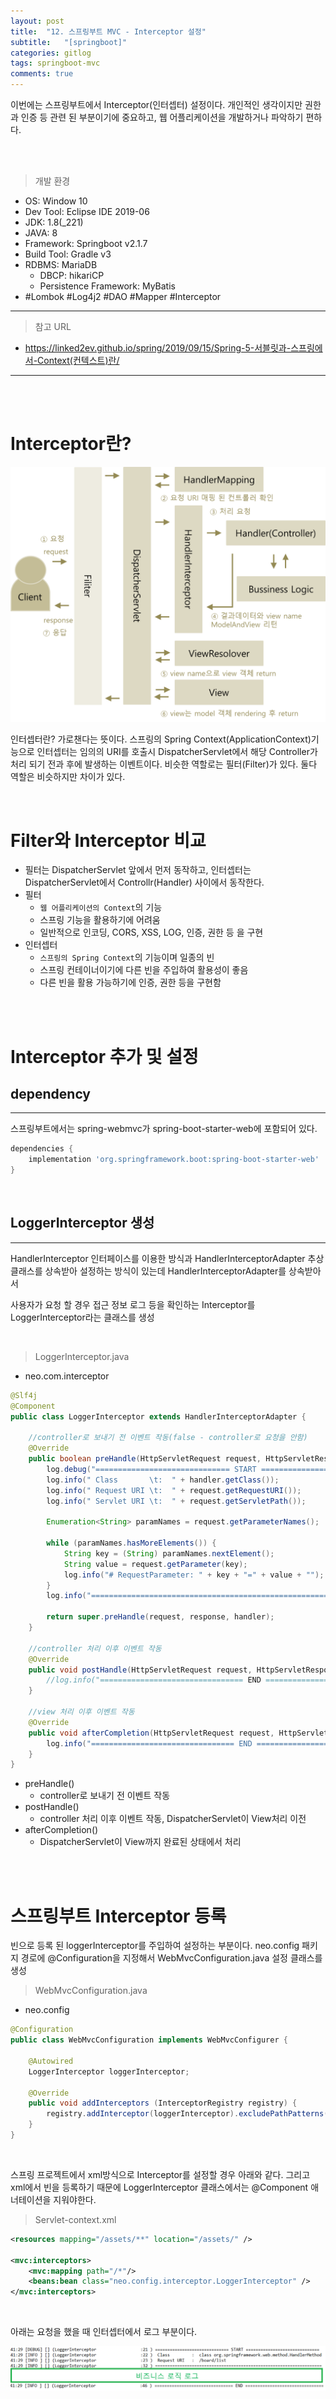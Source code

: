 ```yaml
---
layout: post
title:  "12. 스프링부트 MVC - Interceptor 설정"
subtitle:   "[springboot]"
categories: gitlog
tags: springboot-mvc
comments: true
---
```


이번에는 스프링부트에서 Interceptor(인터셉터) 설정이다. 개인적인 생각이지만 권한과 인증 등 관련 된 부분이기에 중요하고, 웹 어플리케이션을 개발하거나 파악하기 편하다.

<br><br>


> 개발 환경  

- OS: Window 10
- Dev Tool: Eclipse IDE 2019-06
- JDK: 1.8(_221)
- JAVA: 8
- Framework: Springboot v2.1.7
- Build Tool: Gradle v3
- RDBMS: MariaDB
	+ DBCP: hikariCP
	+ Persistence Framework: MyBatis
- #Lombok #Log4j2 #DAO #Mapper #Interceptor

---

> 참고 URL

- https://linked2ev.github.io/spring/2019/09/15/Spring-5-서블릿과-스프링에서-Context(컨텍스트)란/

---

<br><br>


# Interceptor란?

[![sts-interceptor-12-01](/assets/img/devlog/201909/sts-interceptor-12-01.png)]()

인터셉터란? 가로챈다는 뜻이다. 스프링의 Spring Context(ApplicationContext)기능으로 인터셉터는 임의의 URI를 호출시 DispatcherServlet에서 해당 Controller가 처리 되기 전과 후에 발생하는 이벤트이다.
비슷한 역할로는 필터(Filter)가 있다. 둘다 역할은 비슷하지만 차이가 있다.

<br>


# Filter와 Interceptor 비교

- 필터는 DispatcherServlet 앞에서 먼저 동작하고, 인터셉터는 DispatcherServlet에서 Controllr(Handler) 사이에서 동작한다.
- 필터
	+ `웹 어플리케이션의 Context`의 기능
	+ 스프링 기능을 활용하기에 어려움
	+ 일반적으로 인코딩, CORS, XSS, LOG, 인증, 권한 등 을 구현
- 인터셉터
	+ `스프링의 Spring Context`의 기능이며 일종의 빈
	+ 스프링 컨테이너이기에 다른 빈을 주입하여 활용성이 좋음
	+ 다른 빈을 활용 가능하기에 인증, 권한 등을 구현함

<br><br>


# Interceptor 추가 및 설정

## dependency
---

스프링부트에서는 spring-webmvc가 spring-boot-starter-web에 포함되어 있다.

```gradle
dependencies { 
    implementation 'org.springframework.boot:spring-boot-starter-web'
}
```

<br>

## LoggerInterceptor 생성
---

HandlerInterceptor 인터페이스를 이용한 방식과 HandlerInterceptorAdapter 추상 클래스를 상속받아 설정하는 방식이 있는데 HandlerInterceptorAdapter를 상속받아서

사용자가 요청 할 경우 접근 정보 로그 등을 확인하는 Interceptor를 LoggerInterceptor라는 클래스를 생성

<br>

> LoggerInterceptor.java

- neo.com.interceptor

```java
@Slf4j
@Component
public class LoggerInterceptor extends HandlerInterceptorAdapter {

	//controller로 보내기 전 이벤트 작동(false - controller로 요청을 안함)
	@Override
	public boolean preHandle(HttpServletRequest request, HttpServletResponse response, Object handler) throws Exception {
		log.debug("============================== START ==============================");
		log.info(" Class       \t:  " + handler.getClass());
		log.info(" Request URI \t:  " + request.getRequestURI());
		log.info(" Servlet URI \t:  " + request.getServletPath());
		
		Enumeration<String> paramNames = request.getParameterNames();
		
		while (paramNames.hasMoreElements()) {
			String key = (String) paramNames.nextElement();  
			String value = request.getParameter(key);
			log.info("# RequestParameter: " + key + "=" + value + "");
		}
		log.info("==================================================================== ");

		return super.preHandle(request, response, handler);
	}
	
	//controller 처리 이후 이벤트 작동
	@Override
	public void postHandle(HttpServletRequest request, HttpServletResponse response, Object handler, ModelAndView modelAndView) throws Exception {
		//log.info("================================ END ================================");
	}
	
	//view 처리 이후 이벤트 작동
	@Override
	public void afterCompletion(HttpServletRequest request, HttpServletResponse response, Object handler, Exception ex) throws Exception {
		log.info("================================ END ================================");
	}
}
```

- preHandle()
	+ controller로 보내기 전 이벤트 작동
- postHandle()
	+ controller 처리 이후 이벤트 작동, DispatcherServlet이 View처리 이전
- afterCompletion()
	+ DispatcherServlet이 View까지 완료된 상태에서 처리

<br><br>


# 스프링부트 Interceptor 등록

빈으로 등록 된 loggerInterceptor를 주입하여 설정하는 부분이다. neo.config 패키지 경로에 @Configuration을 지정해서 WebMvcConfiguration.java 설정 클래스를 생성

> WebMvcConfiguration.java

- neo.config

```java
@Configuration
public class WebMvcConfiguration implements WebMvcConfigurer {
	
	@Autowired
	LoggerInterceptor loggerInterceptor;
	
	@Override
	public void addInterceptors (InterceptorRegistry registry) {
		registry.addInterceptor(loggerInterceptor).excludePathPatterns("/assets/**");
	}
}
```

<br>

스프링 프로젝트에서 xml방식으로 Interceptor를 설정할 경우 아래와 같다. 그리고 xml에서 빈을 등록하기 때문에 LoggerInterceptor 클래스에서는 @Component 애너테이션을 지워야한다.

> Servlet-context.xml

```xml
<resources mapping="/assets/**" location="/assets/" />

<mvc:interceptors>
 	<mvc:mapping path="/*"/>
	<beans:bean class="neo.config.interceptor.LoggerInterceptor" />
</mvc:interceptors>
```

<br>

아래는 요청을 했을 때 인터셉터에서 로그 부분이다.


[![sts-interceptor-12-02](/assets/img/devlog/201909/sts-interceptor-12-02.png)]()
